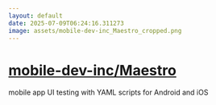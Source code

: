 ```yaml
---
layout: default
date: 2025-07-09T06:24:16.311273
image: assets/mobile-dev-inc_Maestro_cropped.png
---
```


# [mobile-dev-inc/Maestro](https://github.com/mobile-dev-inc/Maestro)

mobile app UI testing with YAML scripts for Android and iOS
